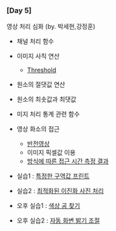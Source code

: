 ### [Day 5] 
영상 처리 심화 (by. 박세현,강정훈)

- 채널 처리 함수
- 이미지 사칙 연산
    -  [Threshold](./day5_1.py)
- 원소의 절댓값 연산
- 원소의 최솟값과 최댓값
- 미지 처리 통계 관련 함수
- 영상 화소의 접근
    - [반전영상](./day5_2.py)
    - 이미지 픽셀값 이용
    - [방식에 따른 접근 시간 측정 결과](./day5_3.py)

- 실습1 : [특정한 구역값 프린트](./day5_4.py)
- 실습2 : [최적화된 이진화 사진 처리](./day5_5_find_my_binarization_method.ipynb)

- 오후 실습1 : [색상 공 찾기](./색상공찾기.py)
- 오후 실습2 : [자동 화변 밝기 조절](./영상밝기조절.py)
